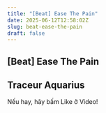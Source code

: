 ```yaml
---
title: "[Beat] Ease The Pain"
date: 2025-06-12T12:58:02Z
slug: beat-ease-the-pain
draft: false
---
```


## [Beat] Ease The Pain

## Traceur Aquarius

Nếu hay, hãy bấm Like ở Video!